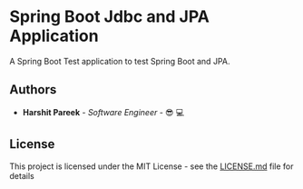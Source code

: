 # Spring Boot Jdbc and JPA Application 

A Spring Boot Test application to test Spring Boot and JPA.

## Authors

* **Harshit Pareek** - *Software Engineer* - :sunglasses: :computer:

## License

This project is licensed under the MIT License - see the [LICENSE.md](LICENSE.md) file for details